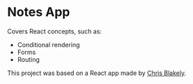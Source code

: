 # Notes App

Covers React concepts, such as:
- Conditional rendering
- Forms
- Routing

This project was based on a React app made by [Chris Blakely](https://www.youtube.com/@ChrisBlakely).